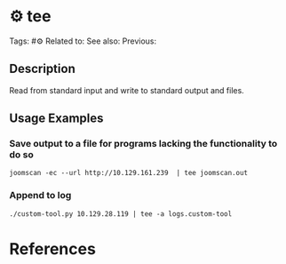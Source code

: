 # ⚙️ tee
Tags: #⚙️ 
Related to: 
See also: 
Previous: 

## Description

Read from standard input and write to standard output and files.

## Usage Examples

### Save output to a file for programs lacking the functionality to do so

	joomscan -ec --url http://10.129.161.239  | tee joomscan.out

### Append to log

	./custom-tool.py 10.129.28.119 | tee -a logs.custom-tool

# References